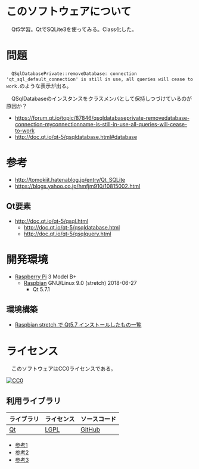 ﻿# このソフトウェアについて

　Qt5学習。QtでSQLite3を使ってみる。Class化した。

# 問題

　`QSqlDatabasePrivate::removeDatabase: connection 'qt_sql_default_connection' is still in use, all queries will cease to work.`のような表示が出る。

　QSqlDatabaseのインスタンスをクラスメンバとして保持しつづけているのが原因か？

* https://forum.qt.io/topic/87846/qsqldatabaseprivate-removedatabase-connection-myconnectionname-is-still-in-use-all-queries-will-cease-to-work
* http://doc.qt.io/qt-5/qsqldatabase.html#database

# 参考

* http://tomokiit.hatenablog.jp/entry/Qt_SQLite
* https://blogs.yahoo.co.jp/hmfjm910/10815002.html

## Qt要素

* http://doc.qt.io/qt-5/qsql.html
    * http://doc.qt.io/qt-5/qsqldatabase.html
    * http://doc.qt.io/qt-5/qsqlquery.html

# 開発環境

* [Raspberry Pi](https://ja.wikipedia.org/wiki/Raspberry_Pi) 3 Model B+
    * [Raspbian](https://www.raspberrypi.org/downloads/raspbian/) GNU/Linux 9.0 (stretch) 2018-06-27
        * Qt 5.7.1

## 環境構築

* [Raspbian stretch で Qt5.7 インストールしたもの一覧](http://ytyaru.hatenablog.com/entry/2019/12/17/000000)

# ライセンス

　このソフトウェアはCC0ライセンスである。

[![CC0](http://i.creativecommons.org/p/zero/1.0/88x31.png "CC0")](http://creativecommons.org/publicdomain/zero/1.0/deed.ja)

## 利用ライブラリ

ライブラリ|ライセンス|ソースコード
----------|----------|------------
[Qt](http://doc.qt.io/)|[LGPL](http://doc.qt.io/qt-5/licensing.html)|[GitHub](https://github.com/qt)

* [参考1](https://www3.sra.co.jp/qt/licence/index.html)
* [参考2](http://kou-lowenergy.hatenablog.com/entry/2017/02/17/154720)
* [参考3](https://qiita.com/ynuma/items/e8749233677821a81fcc)
